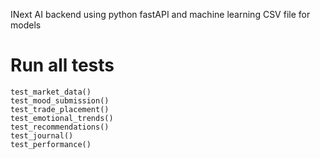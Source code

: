INext AI backend using python fastAPI and machine learning CSV file for models
# Run all tests
    test_market_data()
    test_mood_submission()
    test_trade_placement()
    test_emotional_trends()
    test_recommendations()
    test_journal()
    test_performance()
